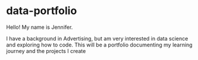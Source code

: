 # data-portfolio

Hello! My name is Jennifer. 

I have a background in Advertising, but am very interested in data science and exploring how to code. This will be a portfolio documenting my learning journey and the projects 
I create 
